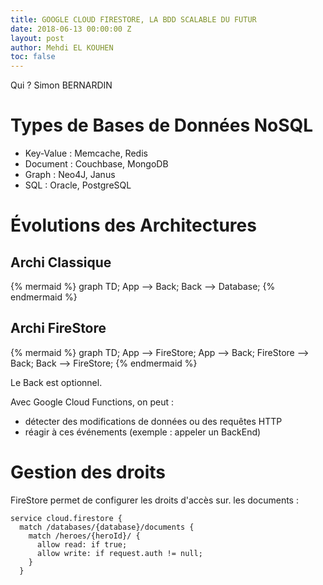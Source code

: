 ```yaml
---
title: GOOGLE CLOUD FIRESTORE, LA BDD SCALABLE DU FUTUR
date: 2018-06-13 00:00:00 Z
layout: post
author: Mehdi EL KOUHEN
toc: false
---
```


Qui ? Simon BERNARDIN 

# Types de Bases de Données NoSQL

* Key-Value : Memcache, Redis
* Document : Couchbase, MongoDB
* Graph : Neo4J, Janus
* SQL : Oracle, PostgreSQL

# Évolutions des Architectures

## Archi Classique

{% mermaid %}
graph TD;
    App --> Back;
    Back --> Database;
{% endmermaid %}

## Archi FireStore

{% mermaid %}
graph TD;
    App --> FireStore;
     App --> Back;
    FireStore --> Back;
    Back --> FireStore;
{% endmermaid %}

Le Back est optionnel.

Avec Google Cloud Functions, on peut : 

* détecter des modifications de données ou des requêtes HTTP
* réagir à ces événements (exemple : appeler un BackEnd)

# Gestion des droits

FireStore permet de configurer les droits d'accès sur. les documents :

```
service cloud.firestore {
  match /databases/{database}/documents {
    match /heroes/{heroId}/ {
      allow read: if true;
      allow write: if request.auth != null;
    }
  }
```